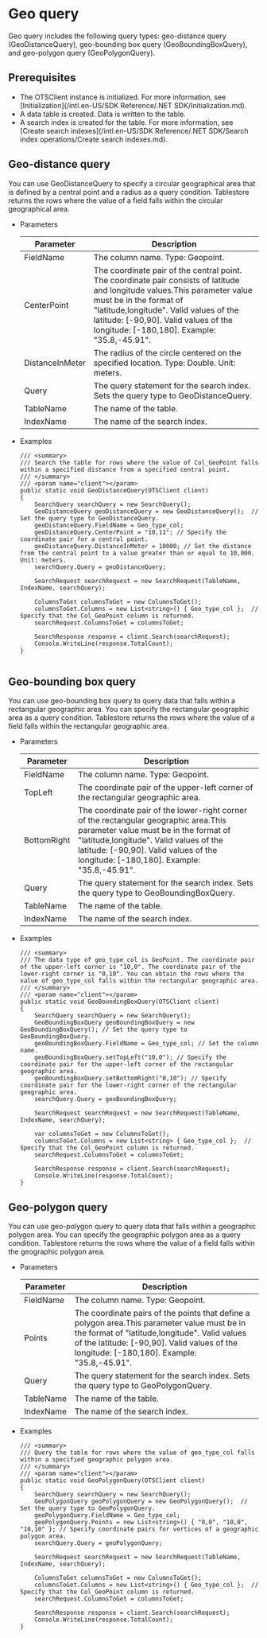 # Geo query

Geo query includes the following query types: geo-distance query \(GeoDistanceQuery\), geo-bounding box query \(GeoBoundingBoxQuery\), and geo-polygon query \(GeoPolygonQuery\).

## Prerequisites

-   The OTSClient instance is initialized. For more information, see [Initialization](/intl.en-US/SDK Reference/.NET SDK/Initialization.md).
-   A data table is created. Data is written to the table.
-   A search index is created for the table. For more information, see [Create search indexes](/intl.en-US/SDK Reference/.NET SDK/Search index operations/Create search indexes.md).

## Geo-distance query

You can use GeoDistanceQuery to specify a circular geographical area that is defined by a central point and a radius as a query condition. Tablestore returns the rows where the value of a field falls within the circular geographical area.

-   Parameters

    |Parameter|Description|
    |---------|-----------|
    |FieldName|The column name. Type: Geopoint.|
    |CenterPoint|The coordinate pair of the central point. The coordinate pair consists of latitude and longitude values.This parameter value must be in the format of "latitude,longitude". Valid values of the latitude: \[-90,90\]. Valid values of the longitude: \[-180,180\]. Example: "35.8,-45.91". |
    |DistanceInMeter|The radius of the circle centered on the specified location. Type: Double. Unit: meters.|
    |Query|The query statement for the search index. Sets the query type to GeoDistanceQuery.|
    |TableName|The name of the table.|
    |IndexName|The name of the search index.|

-   Examples

    ```
    /// <summary> 
    /// Search the table for rows where the value of Col_GeoPoint falls within a specified distance from a specified central point.
    /// </summary>
    /// <param name="client"></param>
    public static void GeoDistanceQuery(OTSClient client)
    {
        SearchQuery searchQuery = new SearchQuery();
        GeoDistanceQuery geoDistanceQuery = new GeoDistanceQuery();  // Set the query type to GeoDistanceQuery.
        geoDistanceQuery.FieldName = Geo_type_col;
        geoDistanceQuery.CenterPoint = "10,11"; // Specify the coordinate pair for a central point.
        geoDistanceQuery.DistanceInMeter = 10000; // Set the distance from the central point to a value greater than or equal to 10,000. Unit: meters.
        searchQuery.Query = geoDistanceQuery;
    
        SearchRequest searchRequest = new SearchRequest(TableName, IndexName, searchQuery);
    
        ColumnsToGet columnsToGet = new ColumnsToGet();
        columnsToGet.Columns = new List<string>() { Geo_type_col };  // Specify that the Col_GeoPoint column is returned.
        searchRequest.ColumnsToGet = columnsToGet;
    
        SearchResponse response = client.Search(searchRequest);
        Console.WriteLine(response.TotalCount);
    }
                
    ```


## Geo-bounding box query

You can use geo-bounding box query to query data that falls within a rectangular geographic area. You can specify the rectangular geographic area as a query condition. Tablestore returns the rows where the value of a field falls within the rectangular geographic area.

-   Parameters

    |Parameter|Description|
    |---------|-----------|
    |FieldName|The column name. Type: Geopoint.|
    |TopLeft|The coordinate pair of the upper-left corner of the rectangular geographic area.|
    |BottomRight|The coordinate pair of the lower-right corner of the rectangular geographic area.This parameter value must be in the format of "latitude,longitude". Valid values of the latitude: \[-90,90\]. Valid values of the longitude: \[-180,180\]. Example: "35.8,-45.91". |
    |Query|The query statement for the search index. Sets the query type to GeoBoundingBoxQuery.|
    |TableName|The name of the table.|
    |IndexName|The name of the search index.|

-   Examples

    ```
    /// <summary>
    /// The data type of geo_type_col is GeoPoint. The coordinate pair of the upper-left corner is "10,0". The coordinate pair of the lower-right corner is "0,10". You can obtain the rows where the value of geo_type_col falls within the rectangular geographic area.
    /// </summary>
    /// <param name="client"></param>
    public static void GeoBoundingBoxQuery(OTSClient client)
    {
        SearchQuery searchQuery = new SearchQuery();
        GeoBoundingBoxQuery geoBoundingBoxQuery = new GeoBoundingBoxQuery(); // Set the query type to GeoBoundingBoxQuery.
        geoBoundingBoxQuery.FieldName = Geo_type_col; // Set the column name.
        geoBoundingBoxQuery.setTopLeft("10,0"); // Specify the coordinate pair for the upper-left corner of the rectangular geographic area.
        geoBoundingBoxQuery.setBottomRight("0,10"); // Specify coordinate pair for the lower-right corner of the rectangular geographic area.
        searchQuery.Query = geoBoundingBoxQuery;
    
        SearchRequest searchRequest = new SearchRequest(TableName, IndexName, searchQuery);
    
        var columnsToGet = new ColumnsToGet();
        columnsToGet.Columns = new List<string> { Geo_type_col };  // Specify that the Col_GeoPoint column is returned.
        searchRequest.ColumnsToGet = columnsToGet;
    
        SearchResponse response = client.Search(searchRequest);
        Console.WriteLine(response.TotalCount);
    }
    ```


## Geo-polygon query

You can use geo-polygon query to query data that falls within a geographic polygon area. You can specify the geographic polygon area as a query condition. Tablestore returns the rows where the value of a field falls within the geographic polygon area.

-   Parameters

    |Parameter|Description|
    |---------|-----------|
    |FieldName|The column name. Type: Geopoint.|
    |Points|The coordinate pairs of the points that define a polygon area.This parameter value must be in the format of "latitude,longitude". Valid values of the latitude: \[-90,90\]. Valid values of the longitude: \[-180,180\]. Example: "35.8,-45.91". |
    |Query|The query statement for the search index. Sets the query type to GeoPolygonQuery.|
    |TableName|The name of the table.|
    |IndexName|The name of the search index.|

-   Examples

    ```
    /// <summary>
    /// Query the table for rows where the value of geo_type_col falls within a specified geographic polygon area.
    /// </summary>
    /// <param name="client"></param>
    public static void GeoPolygonQuery(OTSClient client)
    {
        SearchQuery searchQuery = new SearchQuery();
        GeoPolygonQuery geoPolygonQuery = new GeoPolygonQuery();  // Set the query type to GeoPolygonQuery.
        geoPolygonQuery.FieldName = Geo_type_col;
        geoPolygonQuery.Points = new List<string>() { "0,0", "10,0", "10,10" }; // Specify coordinate pairs for vertices of a geographic polygon area.
        searchQuery.Query = geoPolygonQuery;
    
        SearchRequest searchRequest = new SearchRequest(TableName, IndexName, searchQuery);
    
        ColumnsToGet columnsToGet = new ColumnsToGet();
        columnsToGet.Columns = new List<string>() { Geo_type_col };  // Specify that the Col_GeoPoint column is returned.
        searchRequest.ColumnsToGet = columnsToGet;
    
        SearchResponse response = client.Search(searchRequest);
        Console.WriteLine(response.TotalCount);
    }
                
    ```


